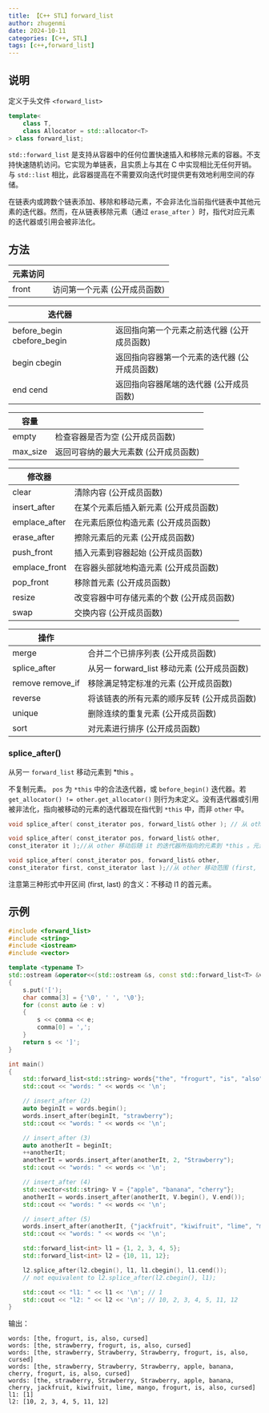 ```yaml
---
title: 【C++ STL】forward_list
author: zhugenmi
date: 2024-10-11 
categories: [C++, STL]
tags: [c++,forward_list]
---
```


## 说明

定义于头文件 `<forward_list>`

```cpp
template<
    class T,
    class Allocator = std::allocator<T>
> class forward_list;
```

`std::forward_list` 是支持从容器中的任何位置快速插入和移除元素的容器。不支持快速随机访问。它实现为单链表，且实质上与其在 C 中实现相比无任何开销。与 `std::list` 相比，此容器提高在不需要双向迭代时提供更有效地利用空间的存储。

在链表内或跨数个链表添加、移除和移动元素，不会非法化当前指代链表中其他元素的迭代器。然而，在从链表移除元素（通过 `erase_after` ）时，指代对应元素的迭代器或引用会被非法化。

## 方法

| 元素访问 |                               |
| -------- | ----------------------------- |
| front    | 访问第一个元素 (公开成员函数) |

| 迭代器                      |                                               |
| --------------------------- | --------------------------------------------- |
| before_begin  cbefore_begin | 返回指向第一个元素之前迭代器 (公开成员函数)   |
| begin  cbegin               | 返回指向容器第一个元素的迭代器 (公开成员函数) |
| end  cend                   | 返回指向容器尾端的迭代器 (公开成员函数)       |

| 容量     |                                       |
| -------- | ------------------------------------- |
| empty    | 检查容器是否为空 (公开成员函数)       |
| max_size | 返回可容纳的最大元素数 (公开成员函数) |

| 修改器        |                                           |
| ------------- | ----------------------------------------- |
| clear         | 清除内容 (公开成员函数)                   |
| insert_after  | 在某个元素后插入新元素 (公开成员函数)     |
| emplace_after | 在元素后原位构造元素 (公开成员函数)       |
| erase_after   | 擦除元素后的元素 (公开成员函数)           |
| push_front    | 插入元素到容器起始 (公开成员函数)         |
| emplace_front | 在容器头部就地构造元素 (公开成员函数)     |
| pop_front     | 移除首元素 (公开成员函数)                 |
| resize        | 改变容器中可存储元素的个数 (公开成员函数) |
| swap          | 交换内容 (公开成员函数)                   |

| 操作              |                                             |
| ----------------- | ------------------------------------------- |
| merge             | 合并二个已排序列表 (公开成员函数)           |
| splice_after      | 从另一 forward_list 移动元素 (公开成员函数) |
| remove  remove_if | 移除满足特定标准的元素 (公开成员函数)       |
| reverse           | 将该链表的所有元素的顺序反转 (公开成员函数) |
| unique            | 删除连续的重复元素 (公开成员函数)           |
| sort              | 对元素进行排序 (公开成员函数)               |

### splice_after()

从另一 `forward_list` 移动元素到 *this 。

不复制元素。 `pos` 为 `*this` 中的合法迭代器，或 `before_begin()` 迭代器。若 `get_allocator() != other.get_allocator()` 则行为未定义。没有迭代器或引用被非法化，指向被移动的元素的迭代器现在指代到 `*this` 中，而非 `other` 中。

```cpp
void splice_after( const_iterator pos, forward_list& other ); // 从 other 移动所有元素到 *this 。元素被插入到 pos 所指向的元素后。操作后 other 变为空。若 other 与 *this 指代同一对象则行为未定义。

void splice_after( const_iterator pos, forward_list& other,
const_iterator it );//从 other 移动后随 it 的迭代器所指向的元素到 *this 。元素被插入到 pos 所指向的元素后，若 pos==it 或若 pos==++it 则无效果。

void splice_after( const_iterator pos, forward_list& other,
const_iterator first, const_iterator last );//从 other 移动范围 (first, last) 中的元素到 *this 。元素被插入到 pos 所指向的元素后。不移动 first 所指向的元素。若 pos 是范围 (first,last) 中的元素则行为未定义。
```

注意第三种形式中开区间 (first, last) 的含义：不移动 l1 的首元素。

## 示例

```cpp
#include <forward_list>
#include <string>
#include <iostream>
#include <vector>

template <typename T>
std::ostream &operator<<(std::ostream &s, const std::forward_list<T> &v)
{
    s.put('[');
    char comma[3] = {'\0', ' ', '\0'};
    for (const auto &e : v)
    {
        s << comma << e;
        comma[0] = ',';
    }
    return s << ']';
}

int main()
{
    std::forward_list<std::string> words{"the", "frogurt", "is", "also", "cursed"};
    std::cout << "words: " << words << '\n';

    // insert_after (2)
    auto beginIt = words.begin();
    words.insert_after(beginIt, "strawberry");
    std::cout << "words: " << words << '\n';

    // insert_after (3)
    auto anotherIt = beginIt;
    ++anotherIt;
    anotherIt = words.insert_after(anotherIt, 2, "Strawberry");
    std::cout << "words: " << words << '\n';

    // insert_after (4)
    std::vector<std::string> V = {"apple", "banana", "cherry"};
    anotherIt = words.insert_after(anotherIt, V.begin(), V.end());
    std::cout << "words: " << words << '\n';

    // insert_after (5)
    words.insert_after(anotherIt, {"jackfruit", "kiwifruit", "lime", "mango"});
    std::cout << "words: " << words << '\n';

    std::forward_list<int> l1 = {1, 2, 3, 4, 5};
    std::forward_list<int> l2 = {10, 11, 12};

    l2.splice_after(l2.cbegin(), l1, l1.cbegin(), l1.cend());
    // not equivalent to l2.splice_after(l2.cbegin(), l1);

    std::cout << "l1: " << l1 << '\n'; // 1
    std::cout << "l2: " << l2 << '\n'; // 10, 2, 3, 4, 5, 11, 12
}
```

输出：

```she
words: [the, frogurt, is, also, cursed]
words: [the, strawberry, frogurt, is, also, cursed]
words: [the, strawberry, Strawberry, Strawberry, frogurt, is, also, cursed]
words: [the, strawberry, Strawberry, Strawberry, apple, banana, cherry, frogurt, is, also, cursed]
words: [the, strawberry, Strawberry, Strawberry, apple, banana, cherry, jackfruit, kiwifruit, lime, mango, frogurt, is, also, cursed]
l1: [1]
l2: [10, 2, 3, 4, 5, 11, 12]
```